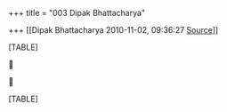 +++
title = "003 Dipak Bhattacharya"

+++
[[Dipak Bhattacharya	2010-11-02, 09:36:27 [Source](https://groups.google.com/g/bvparishat/c/bnoL5XjNnR8)]]



[TABLE]





[TABLE]

  


